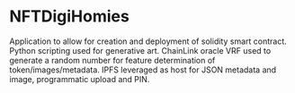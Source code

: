 # NFTDigiHomies

Application to allow for creation and deployment of solidity smart contract. 
Python scripting used for generative art.
ChainLink oracle VRF used to generate a random number for feature determination of token/images/metadata.
IPFS leveraged as host for JSON metadata and image, programmatic upload and PIN.

